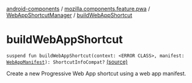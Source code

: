 [android-components](../../index.md) / [mozilla.components.feature.pwa](../index.md) / [WebAppShortcutManager](index.md) / [buildWebAppShortcut](./build-web-app-shortcut.md)

# buildWebAppShortcut

`suspend fun buildWebAppShortcut(context: <ERROR CLASS>, manifest: `[`WebAppManifest`](../../mozilla.components.concept.engine.manifest/-web-app-manifest/index.md)`): ShortcutInfoCompat?` [(source)](https://github.com/mozilla-mobile/android-components/blob/master/components/feature/pwa/src/main/java/mozilla/components/feature/pwa/WebAppShortcutManager.kt#L155)

Create a new Progressive Web App shortcut using a web app manifest.

